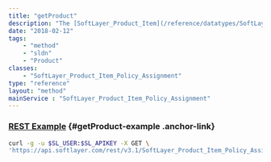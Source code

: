 ```yaml
---
title: "getProduct"
description: "The [SoftLayer_Product_Item](/reference/datatypes/SoftLayer_Product_Item) for this policy assignment."
date: "2018-02-12"
tags:
    - "method"
    - "sldn"
    - "Product"
classes:
    - "SoftLayer_Product_Item_Policy_Assignment"
type: "reference"
layout: "method"
mainService : "SoftLayer_Product_Item_Policy_Assignment"
---
```


### [REST Example](#getProduct-example) <a href="/article/rest/"><i class="fas fa-question"></i></a> {#getProduct-example .anchor-link} 
```bash
curl -g -u $SL_USER:$SL_APIKEY -X GET \
'https://api.softlayer.com/rest/v3.1/SoftLayer_Product_Item_Policy_Assignment/{SoftLayer_Product_Item_Policy_AssignmentID}/getProduct'
```
